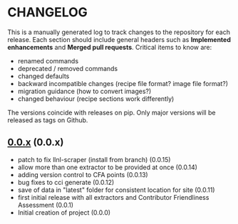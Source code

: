 # CHANGELOG

This is a manually generated log to track changes to the repository for each release.
Each section should include general headers such as **Implemented enhancements**
and **Merged pull requests**. Critical items to know are:

 - renamed commands
 - deprecated / removed commands
 - changed defaults
 - backward incompatible changes (recipe file format? image file format?)
 - migration guidance (how to convert images?)
 - changed behaviour (recipe sections work differently)

The versions coincide with releases on pip. Only major versions will be released as tags on Github.

## [0.0.x](https://github.scom/vsoch/contributor-ci/tree/master) (0.0.x)
 - patch to fix llnl-scraper (install from branch) (0.0.15)
 - allow more than one extractor to be provided at once (0.0.14)
 - adding version control to CFA points (0.0.13)
 - bug fixes to cci generate (0.0.12)
 - save of data in "latest" folder for consistent location for site (0.0.11)
 - first initial release with all extractors and Contributor Friendliness Assessment (0.0.1)
 - Initial creation of project (0.0.0)


